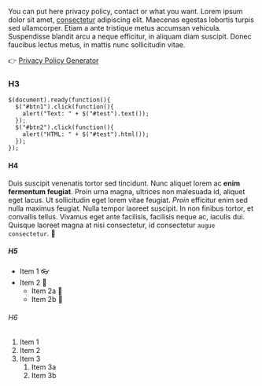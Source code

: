 You can put here privacy policy, contact or what you want. Lorem ipsum dolor sit amet, [consectetur](https://n4no.com/) adipiscing elit. Maecenas egestas lobortis turpis sed ullamcorper. Etiam a ante tristique metus accumsan vehicula. Suspendisse blandit arcu a neque efficitur, in aliquam diam suscipit. Donec faucibus lectus metus, in mattis nunc sollicitudin vitae.

👉 [Privacy Policy Generator](https://app-privacy-policy-generator.nisrulz.com/)

### H3

```
$(document).ready(function(){
  $("#btn1").click(function(){
    alert("Text: " + $("#test").text());
  });
  $("#btn2").click(function(){
    alert("HTML: " + $("#test").html());
  });
});
```

#### H4

Duis suscipit venenatis tortor sed tincidunt. Nunc aliquet lorem ac **enim fermentum feugiat**. Proin urna magna, ultrices non malesuada id, aliquet eget lacus. Ut sollicitudin eget lorem vitae feugiat. *Proin* efficitur enim sed nulla maximus feugiat. Nulla tempor laoreet suscipit. In non finibus tortor, et convallis tellus. Vivamus eget ante facilisis, facilisis neque ac, iaculis dui. Quisque laoreet magna at nisi consectetur, id consectetur `augue consectetur`. 👀

##### H5

* Item 1 👓
* Item 2 👗
  * Item 2a 👦
  * Item 2b 💃

###### H6

1. Item 1
1. Item 2
1. Item 3
   1. Item 3a
   1. Item 3b
